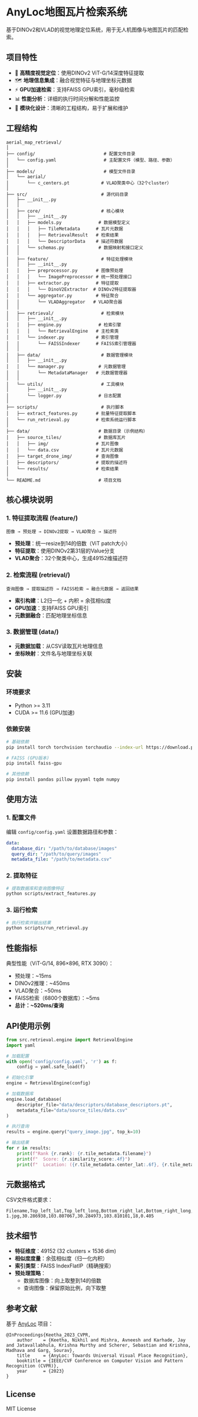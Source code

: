 # AnyLoc地图瓦片检索系统

基于DINOv2和VLAD的视觉地理定位系统，用于无人机图像与地图瓦片的匹配检索。

## 项目特性

- 🚀 **高精度视觉定位**：使用DINOv2 ViT-G/14深度特征提取
- 🗺️ **地理信息集成**：融合视觉特征与地理坐标元数据
- ⚡ **GPU加速检索**：支持FAISS GPU索引，毫秒级检索
- 📊 **性能分析**：详细的执行时间分解和性能监控
- 🔧 **模块化设计**：清晰的工程结构，易于扩展和维护

## 工程结构

```
aerial_map_retrieval/
│
├── config/                          # 配置文件目录
│   └── config.yaml                  # 主配置文件（模型、路径、参数）
│
├── models/                          # 模型文件目录
│   └── aerial/
│       └── c_centers.pt            # VLAD聚类中心（32个cluster）
│
├── src/                            # 源代码目录
│   ├── __init__.py
│   │
│   ├── core/                       # 核心模块
│   │   ├── __init__.py
│   │   ├── models.py              # 数据模型定义
│   │   │   ├── TileMetadata      # 瓦片元数据
│   │   │   ├── RetrievalResult   # 检索结果
│   │   │   └── DescriptorData    # 描述符数据
│   │   └── schemas.py             # 数据映射和接口定义
│   │
│   ├── feature/                    # 特征处理模块
│   │   ├── __init__.py
│   │   ├── preprocessor.py       # 图像预处理
│   │   │   └── ImagePreprocessor # 统一预处理接口
│   │   ├── extractor.py          # 特征提取
│   │   │   └── DinoV2Extractor  # DINOv2特征提取器
│   │   └── aggregator.py         # 特征聚合
│   │       └── VLADAggregator   # VLAD聚合器
│   │
│   ├── retrieval/                  # 检索模块
│   │   ├── __init__.py
│   │   ├── engine.py              # 检索引擎
│   │   │   └── RetrievalEngine   # 主检索类
│   │   └── indexer.py            # 索引管理
│   │       └── FAISSIndexer      # FAISS索引管理器
│   │
│   ├── data/                       # 数据管理模块
│   │   ├── __init__.py
│   │   └── manager.py             # 元数据管理
│   │       └── MetadataManager   # 元数据管理器
│   │
│   └── utils/                      # 工具模块
│       ├── __init__.py
│       └── logger.py              # 日志配置
│
├── scripts/                        # 执行脚本
│   ├── extract_features.py       # 批量特征提取脚本
│   └── run_retrieval.py          # 检索系统运行脚本
│
├── data/                          # 数据目录（示例结构）
│   ├── source_tiles/              # 数据库瓦片
│   │   ├── img/                  # 瓦片图像
│   │   └── data.csv              # 瓦片元数据
│   ├── target_drone_img/         # 查询图像
│   ├── descriptors/              # 提取的描述符
│   └── results/                  # 检索结果
│
└── README.md                      # 项目文档
```

## 核心模块说明

### 1. 特征提取流程 (feature/)
```
图像 → 预处理 → DINOv2提取 → VLAD聚合 → 描述符
```
- **预处理**：统一resize到14的倍数（ViT patch大小）
- **特征提取**：使用DINOv2第31层的Value分支
- **VLAD聚合**：32个聚类中心，生成49152维描述符

### 2. 检索流程 (retrieval/)
```
查询图像 → 提取描述符 → FAISS检索 → 融合元数据 → 返回结果
```
- **索引构建**：L2归一化 + 内积 = 余弦相似度
- **GPU加速**：支持FAISS GPU索引
- **元数据融合**：匹配地理坐标信息

### 3. 数据管理 (data/)
- **元数据加载**：从CSV读取瓦片地理信息
- **坐标映射**：文件名与地理坐标关联

## 安装

### 环境要求
- Python >= 3.11
- CUDA >= 11.6 (GPU加速)

### 依赖安装
```bash
# 基础依赖
pip install torch torchvision torchaudio --index-url https://download.pytorch.org/whl/cu118

# FAISS (GPU版本)
pip install faiss-gpu

# 其他依赖
pip install pandas pillow pyyaml tqdm numpy
```

## 使用方法

### 1. 配置文件
编辑 `config/config.yaml` 设置数据路径和参数：
```yaml
data:
  database_dir: "/path/to/database/images"
  query_dir: "/path/to/query/images"
  metadata_file: "/path/to/metadata.csv"
```

### 2. 提取特征
```bash
# 提取数据库和查询图像特征
python scripts/extract_features.py
```

### 3. 运行检索
```bash
# 执行检索并输出结果
python scripts/run_retrieval.py
```

## 性能指标

典型性能（ViT-G/14, 896×896, RTX 3090）：
- 预处理：~15ms
- DINOv2推理：~450ms
- VLAD聚合：~50ms
- FAISS检索（6800个数据库）：~5ms
- **总计：~520ms/查询**

## API使用示例

```python
from src.retrieval.engine import RetrievalEngine
import yaml

# 加载配置
with open('config/config.yaml', 'r') as f:
    config = yaml.safe_load(f)

# 初始化引擎
engine = RetrievalEngine(config)

# 加载数据库
engine.load_database(
    descriptor_file="data/descriptors/database_descriptors.pt",
    metadata_file="data/source_tiles/data.csv"
)

# 执行查询
results = engine.query("query_image.jpg", top_k=10)

# 输出结果
for r in results:
    print(f"Rank {r.rank}: {r.tile_metadata.filename}")
    print(f"  Score: {r.similarity_score:.4f}")
    print(f"  Location: ({r.tile_metadata.center_lat:.6f}, {r.tile_metadata.center_long:.6f})")
```

## 元数据格式

CSV文件格式要求：
```csv
Filename,Top_left_lat,Top_left_long,Bottom_right_lat,Bottom_right_long,zoom_level,spatial_resolution
1.jpg,30.286938,103.807067,30.284973,103.810101,18,0.405
```

## 技术细节

- **特征维度**：49152 (32 clusters × 1536 dim)
- **相似度度量**：余弦相似度（归一化内积）
- **索引类型**：FAISS IndexFlatIP（精确搜索）
- **预处理策略**：
  - 数据库图像：向上取整到14的倍数
  - 查询图像：保留原始比例，向下取整

## 参考文献

基于 [AnyLoc](https://github.com/AnyLoc/AnyLoc) 项目：
```
@InProceedings{Keetha_2023_CVPR,
    author    = {Keetha, Nikhil and Mishra, Avneesh and Karhade, Jay and Jatavallabhula, Krishna Murthy and Scherer, Sebastian and Krishna, Madhava and Garg, Sourav},
    title     = {AnyLoc: Towards Universal Visual Place Recognition},
    booktitle = {IEEE/CVF Conference on Computer Vision and Pattern Recognition (CVPR)},
    year      = {2023}
}
```

## License

MIT License